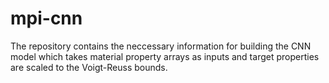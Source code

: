 # mpi-cnn
The repository contains the neccessary information for building the CNN model which takes material property arrays as inputs and target properties are scaled to the Voigt-Reuss bounds.
